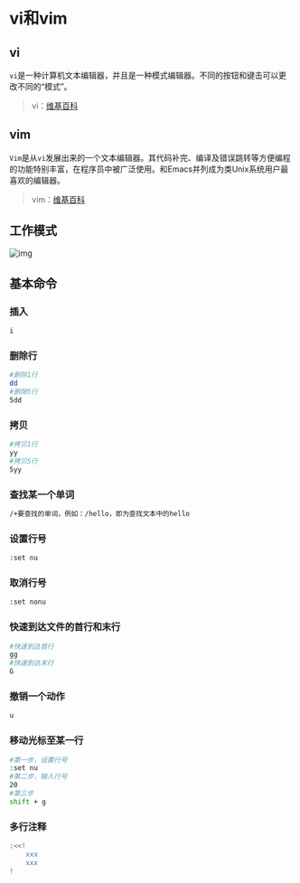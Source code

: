 # vi和vim

## vi
`vi`是一种计算机文本编辑器，并且是一种模式编辑器。不同的按钮和键击可以更改不同的“模式”。
> vi：[维基百科](https://zh.wikipedia.org/wiki/Vi "维基百科")

## vim
`Vim`是从`vi`发展出来的一个文本编辑器。其代码补完、编译及错误跳转等方便编程的功能特别丰富，在程序员中被广泛使用。和Emacs并列成为类Unix系统用户最喜欢的编辑器。
> vim：[维基百科](https://zh.wikipedia.org/wiki/Vim "维基百科")

## 工作模式
![img](https://image.lvzhenye.club/github/doc/LinuxVim.png "img")

## 基本命令
### 插入
```bash
i
```
### 删除行
```bash
#删除1行
dd 
#删除5行
5dd
```
### 拷贝
```bash
#拷贝1行
yy 
#拷贝5行
5yy
```
### 查找某一个单词
```bash
/+要查找的单词，例如：/hello，即为查找文本中的hello
```
### 设置行号
```bash
:set nu
```
### 取消行号
```bash
:set nonu
```
### 快速到达文件的首行和末行
```bash
#快速到达首行
gg
#快速到达末行
G
```
### 撤销一个动作
```bash
u
```
### 移动光标至某一行
```bash
#第一步，设置行号
:set nu
#第二步，输入行号
20
#第三步
shift + g
```
### 多行注释
```bash
:<<!
	xxx
	xxx
!
```
